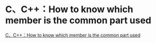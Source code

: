 # C、C++：How to know which member is the common part used
[C、C++：How to know which member is the common part used](https://aiwithcloud.com/?p=1639)